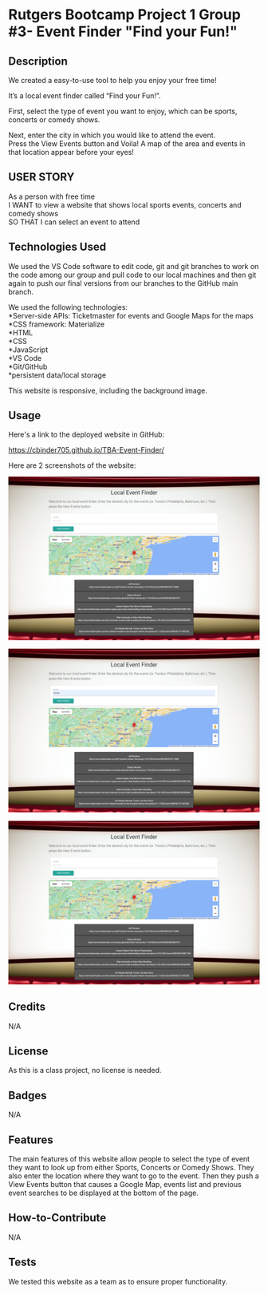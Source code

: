 # Rutgers Bootcamp Project 1 Group #3- Event Finder "Find your Fun!"

## Description

We created a easy-to-use tool to help you enjoy your free time!

It’s a local event finder called “Find your Fun!”.  

First, select the type of event you want to enjoy, which can be sports, concerts or comedy shows.

Next, enter the city in which you would like to attend the event.  
Press the View Events button and Voila!  A map of the area and events in that location appear before your eyes!

## USER STORY

As a person with free time<br>
I WANT to view a website that shows local sports events, concerts and comedy shows<br>
SO THAT I can select an event to attend<br>

## Technologies Used

We used the VS Code software to edit code, git and git branches to work on the code among our group and pull code to our local machines and then git again to push our final versions from our branches to the GitHub main branch.  

We used the following technologies:<br>
*Server-side APIs: Ticketmaster for events and Google Maps for the maps<br>
*CSS framework: Materialize  <br>
*HTML<br>
*CSS<br>
*JavaScript<br>
*VS Code<br>
*Git/GitHub<br>
*persistent data/local storage<br>

This website is responsive, including the background image.

## Usage

Here's a link to the deployed website in GitHub:

https://cbinder705.github.io/TBA-Event-Finder/

Here are 2 screenshots of the website:
    
![website-image](assets/images/screencapture-1.png)
    
![website-image](assets/images/screencapture-2.png)
    
![website-image](assets/images/screencapture-3.png)    
## Credits
N/A

## License

As this is a class project, no license is needed.

## Badges

N/A

## Features

The main features of this website allow people to select the type of event they want to look up from either Sports, Concerts or Comedy Shows.  They also enter the location where they want to go to the event.  Then they push a View Events button that causes a Google Map, events list and previous event searches to be displayed at the bottom of the page.

## How-to-Contribute

N/A

## Tests

We tested this website as a team as to ensure proper functionality.